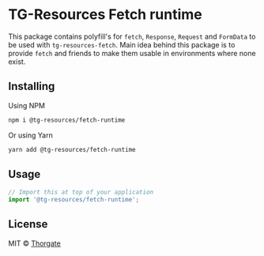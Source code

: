 # TG-Resources Fetch runtime

This package contains polyfill's for `fetch`, `Response`, `Request` and `FormData` to be used with `tg-resources-fetch`.
Main idea behind this package is to provide `fetch` and friends to make them usable in environments where none exist.

## Installing

Using NPM

```sh
npm i @tg-resources/fetch-runtime
```

Or using Yarn

```sh
yarn add @tg-resources/fetch-runtime
```

## Usage

```js
// Import this at top of your application
import '@tg-resources/fetch-runtime';
```

## License

MIT © [Thorgate](http://github.com/thorgate)
